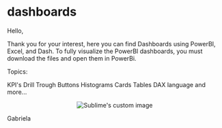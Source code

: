 # dashboards

Hello,

Thank you for your interest, here you can find Dashboards using PowerBI, Excel, and Dash.  To fully visualize the PowerBI dashboards, you must download the files and open them in PowerBi.

Topics:

KPI's
Drill Trough
Buttons
Histograms
Cards
Tables
DAX language
and more...

<p align="center">
  <img src="https://user-images.githubusercontent.com/108101323/210231514-ef93c3e7-4512-4654-9347-b481f5f459e3.png?raw=true" alt="Sublime's custom image"/>
</p>

Gabriela
